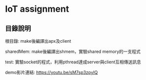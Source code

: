 # IoT assignment

## 目錄說明
根目錄: make後編譯出apx及client

sharedMem: make後編譯出shmem，實驗shared memory的一支程式

test: 實驗socket的程式，利用pthread達成server與client互相傳送訊息


demo影片連結: https://youtu.be/sM7sp3zpyIQ
